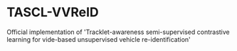 # TASCL-VVReID
Official implementation of 'Tracklet-awareness  semi-supervised contrastive learning for vide-based unsupervised vehicle re-identification'
